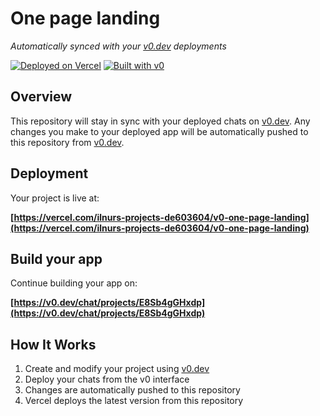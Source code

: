 # One page landing

*Automatically synced with your [v0.dev](https://v0.dev) deployments*

[![Deployed on Vercel](https://img.shields.io/badge/Deployed%20on-Vercel-black?style=for-the-badge&logo=vercel)](https://vercel.com/ilnurs-projects-de603604/v0-one-page-landing)
[![Built with v0](https://img.shields.io/badge/Built%20with-v0.dev-black?style=for-the-badge)](https://v0.dev/chat/projects/E8Sb4gGHxdp)

## Overview

This repository will stay in sync with your deployed chats on [v0.dev](https://v0.dev).
Any changes you make to your deployed app will be automatically pushed to this repository from [v0.dev](https://v0.dev).

## Deployment

Your project is live at:

**[https://vercel.com/ilnurs-projects-de603604/v0-one-page-landing](https://vercel.com/ilnurs-projects-de603604/v0-one-page-landing)**

## Build your app

Continue building your app on:

**[https://v0.dev/chat/projects/E8Sb4gGHxdp](https://v0.dev/chat/projects/E8Sb4gGHxdp)**

## How It Works

1. Create and modify your project using [v0.dev](https://v0.dev)
2. Deploy your chats from the v0 interface
3. Changes are automatically pushed to this repository
4. Vercel deploys the latest version from this repository